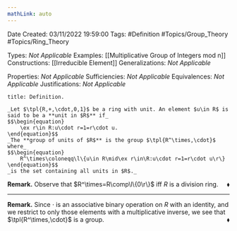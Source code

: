 ```yaml
---
mathLink: auto
---
```


<div class="topSpace"></div>

Date Created: 03/11/2022 19:59:00
Tags: #Definition #Topics/Group_Theory #Topics/Ring_Theory

Types: _Not Applicable_
Examples: [[Multiplicative Group of Integers mod n]]
Constructions: [[Irreducible Element]]
Generalizations: _Not Applicable_

Properties: _Not Applicable_
Sufficiencies: _Not Applicable_
Equivalences: _Not Applicable_
Justifications: _Not Applicable_

``` ad-Definition
title: Definition.

_Let $\tpl{R,+,\cdot,0,1}$ be a ring with unit. An element $u\in R$ is said to be a **unit in $R$** if_
$$\begin{equation}
    \ex r\in R:u\cdot r=1=r\cdot u.
\end{equation}$$
_The **group of units of $R$** is the group $\tpl{R^\times,\cdot}$ where_
$$\begin{equation}
    R^\times\coloneqq\l\{u\in R\mid\ex r\in\R:u\cdot r=1=r\cdot u\r\}
\end{equation}$$
_is the set containing all units in $R$._

```

**Remark.** Observe that $R^\times=R\comp\l\{0\r\}$ iff $R$ is a division ring.<span style="float:right;">$\blacklozenge$</span>

---

**Remark.** Since $\cdot$ is an associative binary operation on $R$ with an identity, and we restrict to only those elements with a multiplicative inverse, we see that $\tpl{R^\times,\cdot}$ is a group.<span style="float:right;">$\blacklozenge$</span>
